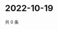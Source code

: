 # 2022-10-19

共 0 条

<!-- BEGIN WEIBO -->
<!-- 最后更新时间 Wed Oct 19 2022 03:23:40 GMT+0800 (China Standard Time) -->

<!-- END WEIBO -->
